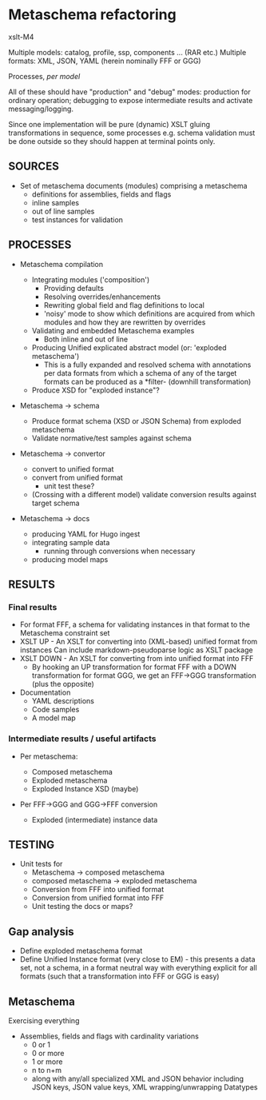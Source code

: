 # Metaschema refactoring

xslt-M4


Multiple models: catalog, profile, ssp, components ... (RAR etc.)
Multiple formats: XML, JSON, YAML (herein nominally FFF or GGG)

Processes, *per model*

All of these should have "production" and "debug" modes: production for ordinary operation; debugging to expose intermediate results and activate messaging/logging.

Since one implementation will be pure (dynamic) XSLT gluing transformations in sequence, some processes e.g. schema validation must be done outside so they should happen at terminal points only.

## SOURCES

- Set of metaschema documents (modules) comprising a metaschema
  - definitions for assemblies, fields and flags
  - inline samples
  - out of line samples
  - test instances for validation

## PROCESSES

- Metaschema compilation
  - Integrating modules ('composition')
    - Providing defaults
    - Resolving overrides/enhancements
	- Rewriting global field and flag definitions to local
	- 'noisy' mode to show which definitions are acquired from which modules
	    and how they are rewritten by overrides
  - Validating and embedded Metaschema examples
    - Both inline and out of line
  - Producing Unified explicated abstract model (or: 'exploded metaschema')
    - This is a fully expanded and resolved schema with annotations per data formats
	  from which a schema of any of the target formats can be produced as a *filter- (downhill transformation)
  - Produce XSD for "exploded instance"?
	  
- Metaschema -> schema
  - Produce format schema (XSD or JSON Schema) from exploded metaschema
  - Validate normative/test samples against schema

- Metaschema -> convertor
  - convert to unified format
  - convert from unified format
    - unit test these?
  - (Crossing with a different model) validate conversion results against target schema

- Metaschema -> docs
  - producing YAML for Hugo ingest
  - integrating sample data
    - running through conversions when necessary
  - producing model maps
  
## RESULTS

### Final results

- For format FFF, a schema for validating instances in that format to the Metaschema constraint set
- XSLT UP - An XSLT for converting into (XML-based) unified format from instances
    Can include markdown-pseudoparse logic as XSLT package
- XSLT DOWN - An XSLT for converting from into unified format into FFF
  - By hooking an UP transformation for format FFF with a DOWN transformation for format GGG, we get an FFF->GGG transformation (plus the opposite)
- Documentation
  - YAML descriptions
  - Code samples
  - A model map

### Intermediate results / useful artifacts

- Per metaschema:
	- Composed metaschema
	- Exploded metaschema
	- Exploded Instance XSD (maybe)

- Per FFF->GGG and GGG->FFF conversion
	- Exploded (intermediate) instance data

## TESTING

- Unit tests for
  - Metaschema -> composed metaschema
  - composed metaschema -> exploded metaschema
  - Conversion from FFF into unified format
  - Conversion from unified format into FFF
  - Unit testing the docs or maps?

## Gap analysis

- Define exploded metaschema format
- Define Unified Instance format (very close to EM) - this presents a data set, not a schema, in a format neutral way with everything explicit for all formats (such that a transformation into FFF or GGG is easy)

##  Metaschema

Exercising everything

- Assemblies, fields and flags with cardinality variations
  - 0 or 1
  - 0 or more
  - 1 or more
  - n to n+m
  - along with any/all specialized XML and JSON behavior
    including JSON keys, JSON value keys, XML wrapping/unwrapping
Datatypes
